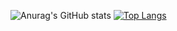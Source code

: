 ![Anurag's GitHub stats](https://github-readme-stats.vercel.app/api?username=r00khaCk&show_icons=true&theme=dracula)
[![Top Langs](https://github-readme-stats.vercel.app/api/top-langs/?username=r00khaCk&layout=compact&theme=dracula)](https://github.com/anuraghazra/github-readme-stats)


